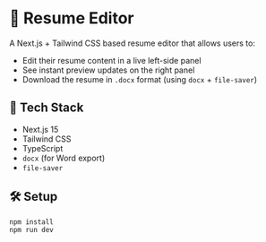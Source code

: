 # 🧾 Resume Editor

A Next.js + Tailwind CSS based resume editor that allows users to:
- Edit their resume content in a live left-side panel
- See instant preview updates on the right panel
- Download the resume in `.docx` format (using `docx` + `file-saver`)

## 🚀 Tech Stack
- Next.js 15
- Tailwind CSS
- TypeScript
- `docx` (for Word export)
- `file-saver`

## 🛠️ Setup
```bash
npm install
npm run dev
